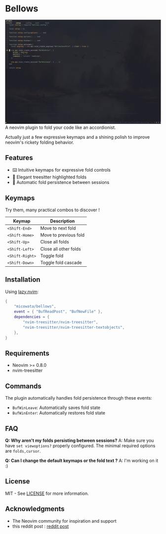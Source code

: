 # Bellows
<img src="screenshot.png" width="600" alt="Bellows plugin demo showing code folding">
A neovim plugin to fold your code like an accordionist.

Actually just a few expressive keymaps and a shining polish to improve neovim's rickety folding behavior.

## Features

- ⌨️  Intuitive keymaps for expressive fold controls
- 🎨 Elegant treesitter highlighted folds
- 💾 Automatic fold persistence between sessions

## Keymaps

Try them, many practical combos to discover !

| Keymap         | Description           | 
|----------------|-----------------------|
| `<Shift-End>`  | Move to next fold     |
| `<Shift-Home>` | Move to previous fold |
| `<Shift-Up>`   | Close all folds       |
| `<Shift-Left>` | Close all other folds |
| `<Shift-Right>` | Toggle fold           |
| `<Shift-Down>` | Toggle fold cascade   |

## Installation

Using [lazy.nvim](https://github.com/folke/lazy.nvim):

```lua
{
    "micowata/bellows",
    event = { "BufReadPost", "BufNewFile" },
    dependencies = {
        "nvim-treesitter/nvim-treesitter",
        "nvim-treesitter/nvim-treesitter-textobjects",
    },
}
```
## Requirements

- Neovim >= 0.8.0
- nvim-treesitter

## Commands

The plugin automatically handles fold persistence through these events:

- `BufWinLeave`: Automatically saves fold state
- `BufWinEnter`: Automatically restores fold state

## FAQ

**Q: Why aren't my folds persisting between sessions?**
A: Make sure you have `set viewoptions?` properly configured. The minimal required options are `folds,cursor`.

**Q: Can I change the default keymaps or the fold text ?**
A: I'm working on it :)

## License

MIT - See [LICENSE](./LICENSE) for more information.

## Acknowledgments

- The Neovim community for inspiration and support
- this reddit post : [reddit post](https://www.reddit.com/r/neovim/comments/16sqyjz/finally_we_can_have_highlighted_folds)
